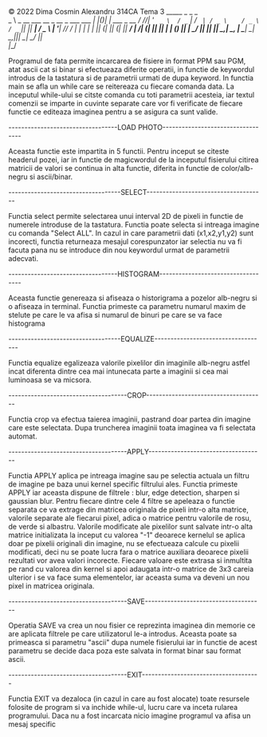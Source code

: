 © 2022 Dima Cosmin Alexandru 314CA
Tema 3
    _____                                              _  _  _                
    \_   \ _ __ ___    __ _   __ _   ___      ___   __| |(_)| |_   ___   _ __ 
     / /\/| '_ ` _ \  / _` | / _` | / _ \    / _ \ / _` || || __| / _ \ | '__|
  /\/ /_  | | | | | || (_| || (_| ||  __/   |  __/| (_| || || |_ | (_) || | 
  \____/  |_| |_| |_| \__,_| \__, | \___|    \___| \__,_||_| \__| \___/ |_|   
                             |___/                                           

 Programul de fata permite incarcarea de fisiere in format PPM sau PGM,
atat ascii cat si binar si efectueaza diferite operatii, in functie de
keywordul introdus de la tastatura si de parametrii urmati de dupa keyword.
 In functia main se afla un while care se reitereaza cu fiecare comanda data.
La inceputul while-ului se citste comanda cu toti parametrii acesteia, iar
textul comenzii se imparte in cuvinte separate care vor fi verificate de
fiecare functie ce editeaza imaginea pentru a se asigura ca sunt valide.

----------------------------------LOAD PHOTO----------------------------------

 Aceasta functie este impartita in 5 functii. Pentru inceput se citeste
headerul pozei, iar in functie de magicwordul de la inceputul fisierului
citirea matricii de valori se continua in alta functie, diferita in functie
de color/alb-negru si ascii/binar.

-----------------------------------SELECT-------------------------------------

 Functia select permite selectarea unui interval 2D de pixeli in functie de
numerele introduse de la tastatura. Functia poate selecta si intreaga imagine
cu comanda "Select ALL". In cazul in care parametrii dati (x1,x2,y1,y2) sunt
incorecti, functia returneaza mesajul corespunzator iar selectia nu va fi
facuta pana nu se introduce din nou keywordul urmat de parametrii adecvati.
 
----------------------------------HISTOGRAM-----------------------------------
 
 Aceasta functie genereaza si afiseaza o historigrama a pozelor alb-negru si
o afiseaza in terminal. Functia primeste ca parametru numarul maxim de
stelute pe care le va afisa si numarul de binuri pe care se va face
histograma
  
-----------------------------------EQUALIZE-----------------------------------
 
 Functia equalize egalizeaza valorile pixelilor din imaginile alb-negru astfel
incat diferenta dintre cea mai intunecata parte a imaginii si cea mai
luminoasa se va micsora.

-------------------------------------CROP-------------------------------------

 Functia crop va efectua taierea imaginii, pastrand doar partea din imagine
care este selectata. Dupa truncherea imaginii toata imaginea va fi selectata
automat.

-------------------------------------APPLY------------------------------------

 Functia APPLY aplica pe intreaga imagine sau pe selectia actuala un filtru de
imagine pe baza unui kernel specific filtrului ales. Functia primeste APPLY
<NUME FILTRU> iar aceasta dispune de filtrele : blur, edge detection, sharpen
si gaussian blur. Pentru fiecare dintre cele 4 filtre se apeleaza o functie
separata ce va extrage din matricea originala de pixeli intr-o alta matrice,
valorile separate ale fiecarui pixel, adica o matrice pentru valorile de rosu,
de verde si albastru. Valorile modificate ale pixelilor sunt salvate intr-o
alta matrice initializata la inceput cu valorea "-1" deoarece kernelul se
aplica doar pe pixelii originali din imagine, nu se efectueaza calcule cu
pixelii modificati, deci nu se poate lucra fara o matrice auxiliara deoarece
pixelii rezultati vor avea valori incorecte. Fiecare valoare este extrasa si
inmultita pe rand cu valorea din kernel si apoi adaugata intr-o matrice de 3x3
careia ulterior i se va face suma elementelor, iar aceasta suma va deveni un
nou pixel in matricea originala.

-------------------------------------SAVE-------------------------------------

 Operatia SAVE va crea un nou fisier ce reprezinta imaginea din memorie ce are
aplicata filtrele pe care utilizatorul le-a introdus. Aceasta poate sa
primeasca si parametru "ascii" dupa numele fisierului iar in functie de acest
parametru se decide daca poza este salvata in format binar sau format ascii.

-------------------------------------EXIT-------------------------------------

 Functia EXIT va dezaloca (in cazul in care au fost alocate) toate resursele
folosite de program si va inchide while-ul, lucru care va inceta rularea
programului. Daca nu a fost incarcata nicio imagine programul va afisa un
mesaj specific
